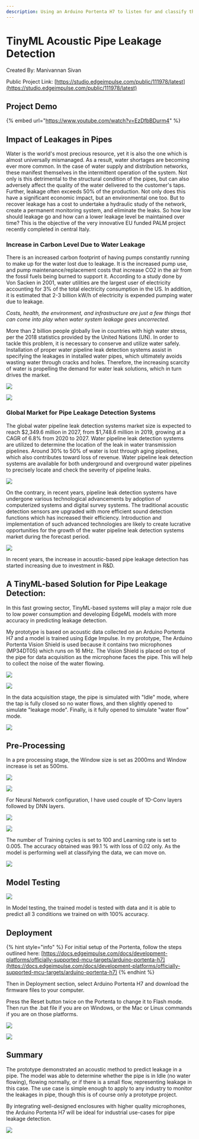 ```yaml
---
description: Using an Arduino Portenta H7 to listen for and classify the flow of water in a pipe.
---
```


# TinyML Acoustic Pipe Leakage Detection 

Created By:
Manivannan Sivan 

Public Project Link:
[https://studio.edgeimpulse.com/public/111978/latest](https://studio.edgeimpulse.com/public/111978/latest)

## Project Demo

{% embed url="https://www.youtube.com/watch?v=EzDfbBDurm4" %}

## Impact of Leakages in Pipes

Water is the world's most precious resource, yet it is also the one which is almost universally mismanaged. As a result, water shortages are becoming ever more common. In the case of water supply and distribution networks, these manifest themselves in the intermittent operation of the system. Not only is this detrimental to the structural condition of the pipes, but can also adversely affect the quality of the water delivered to the customer's taps. Further, leakage often exceeds 50% of the production. Not only does this have a significant economic impact, but an environmental one too. But to recover leakage has a cost to undertake a hydraulic study of the network, create a permanent monitoring system, and eliminate the leaks. So how low should leakage go and how can a lower leakage level be maintained over time? This is the objective of the very innovative EU funded PALM project recently completed in central Italy.

 
### Increase in Carbon Level Due to Water Leakage

There is an increased carbon footprint of having pumps constantly running to make up for the water lost due to leakage. It is the increased pump use, and pump maintenance/replacement costs that increase CO2 in the air from the fossil fuels being burned to support it. According to a study done by Von Sacken in 2001, water utilities are the largest user of electricity accounting for 3% of the total electricity consumption in the US. In addition, it is estimated that 2-3 billion kW/h of electricity is expended pumping water due to leakage.

*Costs, health, the environment, and infrastructure are just a few things that can come into play when water system leakage goes uncorrected.* 

More than 2 billion people globally live in countries with high water stress, per the 2018 statistics provided by the United Nations (UN). In order to tackle this problem, it is necessary to conserve and utilize water safely. Installation of proper water pipeline leak detection systems assist in specifying the leakages in installed water pipes, which ultimately avoids wasting water through cracks and holes. Therefore, the increasing scarcity of water is propelling the demand for water leak solutions, which in turn drives the market.

![](.gitbook/assets/acoustic-pipe-leak-detection/intro.jpg)

![](.gitbook/assets/acoustic-pipe-leak-detection/intro-2.jpg)

### Global Market for Pipe Leakage Detection Systems

The global water pipeline leak detection systems market size is expected to reach $2,349.6 million in 2027, from $1,748.6 million in 2019, growing at a CAGR of 6.8% from 2020 to 2027. Water pipeline leak detection systems are utilized to determine the location of the leak in water transmission pipelines. Around 30% to 50% of water is lost through aging pipelines, which also contributes toward loss of revenue. Water pipeline leak detection systems are available for both underground and overground water pipelines to precisely locate and check the severity of pipeline leaks.

![](.gitbook/assets/acoustic-pipe-leak-detection/intro-3.jpg)

On the contrary, in recent years, pipeline leak detection systems have undergone various technological advancements by adoption of computerized systems and digital survey systems. The traditional acoustic detection sensors are upgraded with more efficient sound detection functions which has increased their efficiency. Introduction and implementation of such advanced technologies are likely to create lucrative opportunities for the growth of the water pipeline leak detection systems market during the forecast period.

![](.gitbook/assets/acoustic-pipe-leak-detection/intro-4.jpg)

In recent years, the increase in acoustic-based pipe leakage detection has started increasing due to investment in R&D.

## A TinyML-based Solution for Pipe Leakage Detection:

In this fast growing sector, TinyML-based systems will play a major role due to low power consumption and developing EdgeML models with more accuracy in predicting leakage detection.

My prototype is based on acoustic data collected on an Arduino Portenta H7 and a model is trained using Edge Impulse. In my prototype, The Arduino Portenta Vision Shield is used because it contains two microphones (MP34DT05) which runs on 16 MHz. The Vision Shield is placed on top of the pipe for data acquisition as the microphone faces the pipe. This will help to collect the noise of the water flowing.

![](.gitbook/assets/acoustic-pipe-leak-detection/prototype-1.jpg)

![](.gitbook/assets/acoustic-pipe-leak-detection/prototype-2.jpg)

In the data acquisition stage, the pipe is simulated with "Idle" mode, where the tap is fully closed so no water flows,  and then slightly opened to simulate "leakage mode".  Finally, is it fully opened to simulate "water flow" mode.

![](.gitbook/assets/acoustic-pipe-leak-detection/data-acquisition.jpg)

## Pre-Processing

In a pre processing stage, the Window size is set as 2000ms and Window increase is set as 500ms.

![](.gitbook/assets/acoustic-pipe-leak-detection/pre-processing.jpg)

![](.gitbook/assets/acoustic-pipe-leak-detection/feature-extraction.jpg)

For Neural Network configuration, I have used couple of 1D-Conv layers followed by DNN layers.

![](.gitbook/assets/acoustic-pipe-leak-detection/nn-architecture.jpg)

![](.gitbook/assets/acoustic-pipe-leak-detection/nn-settings.jpg)

The number of Training cycles is set to 100 and Learning rate is set to 0.005. The accuracy obtained was 99.1 % with loss of 0.02 only. As the model is performing well at classifying the data, we can move on. 

![](.gitbook/assets/acoustic-pipe-leak-detection/model-accuracy.jpg)

## Model Testing

![](.gitbook/assets/acoustic-pipe-leak-detection/model-testing.jpg)

In Model testing, the trained model is tested with data and it is able to predict all 3 conditions we trained on with 100% accuracy. 

## Deployment

{% hint style="info" %}
For initial setup of the Portenta, follow the steps outlined here: [https://docs.edgeimpulse.com/docs/development-platforms/officially-supported-mcu-targets/arduino-portenta-h7](https://docs.edgeimpulse.com/docs/development-platforms/officially-supported-mcu-targets/arduino-portenta-h7)
{% endhint %}

Then in Deployment section, select Arduino Portenta H7 and download the firmware files to your computer.

Press the Reset button twice on the Portenta to change it to Flash mode. Then run the .bat file if you are on Windows, or the Mac or Linux commands if you are on those platforms.

![](.gitbook/assets/acoustic-pipe-leak-detection/deployment-1.jpg)

![](.gitbook/assets/acoustic-pipe-leak-detection/deployment-2.jpg)

## Summary

The prototype demonstrated an acoustic method to predict leakage in a pipe. The model was able to determine whether the pipe is in Idle (no water flowing), flowing normally, or if there is a small flow, representing leakage in this case. The use case is simple enough to apply to any industry to monitor the leakages in pipe, though this is of course only a prototype project.

By integrating well-designed enclosures with higher quality microphones, the Arduino Portenta H7 will be ideal for industrial use-cases for pipe leakage detection.

![](.gitbook/assets/acoustic-pipe-leak-detection/summary.jpg)


